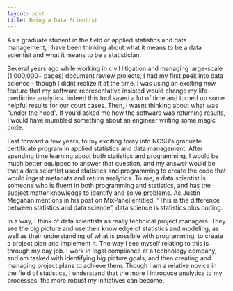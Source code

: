 ```yaml
---
layout: post
title: Being a Data Scientist
---
```


As a graduate student in the field of applied statistics and data management, I have been thinking about what it means to be a data scientist and what it means to be a statistician. 

Several years ago while working in civil litigation and managing large-scale (1,000,000+ pages) document review projects, I had my first peek into data science - though I didnt realize it at the time. I was using an exciting new feature that my software representative insisted would change my life - predictive analytics. Indeed this tool saved a lot of time and turned up some helpful results for our court cases. Then, I wasnt thinking about what was “under the hood”. If you’d asked me how the software was returning results, I would have mumbled something about an engineer writing some magic code. 

Fast forward a few years, to my exciting foray into NCSU’s graduate certificate program in applied statistics and data management. After spending time learning about both statistics and programming, I would be much better equipped to answer that question, and my answer would be that a data scientist used statistics and programming to create the code that would ingest metadata and return analytics. To me, a data scientist is someone who is fluent in both programming and statistics, and has the subject matter knowledge to identify and solve problems. As Justin Megahan mentions in his post on MixPanel entitled, “This is the difference between statistics and data science”, data science is statistics plus coding. 

In a way, I think of data scientists as really technical project managers. They see the big picture and use their knowledge of statistics and modeling, as well as their understanding of what is possible with programming, to create a project plan and implement it. The way I see myself relating to this is through my day job. I work in legal compliance at a technology company, and am tasked with identifying big picture goals, and then creating and managing project plans to achieve them. Though I am a relative novice in the field of statistics, I understand that the more I introduce analytics to my processes, the more robust my initiatives can become.

